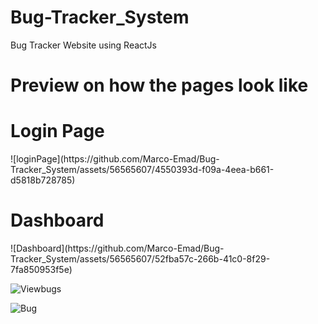# Bug-Tracker_System
 Bug Tracker Website using ReactJs

<h1>Preview on how the pages look like</h1>
<h1>Login Page</h1>
![loginPage](https://github.com/Marco-Emad/Bug-Tracker_System/assets/56565607/4550393d-f09a-4eea-b661-d5818b728785)
<h1>Dashboard</h1>
![Dashboard](https://github.com/Marco-Emad/Bug-Tracker_System/assets/56565607/52fba57c-266b-41c0-8f29-7fa850953f5e)

![Viewbugs](https://github.com/Marco-Emad/Bug-Tracker_System/assets/56565607/d4cd5298-c476-4d4d-9396-bcb02eaaee6e)

![Bug](https://github.com/Marco-Emad/Bug-Tracker_System/assets/56565607/4554e4e8-4ef3-47c3-8768-4927216ce211)
